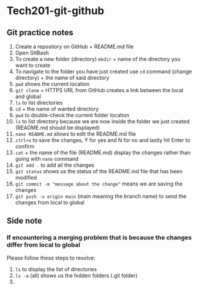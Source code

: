 # Tech201-git-github
## Git practice notes

1. Create a repository on GitHub + README.md file
2. Open GitBash
3. To create a new folder (directory) `mkdir` + name of the directory you want to create
4. To navigate to the folder you have just created use `cd` command (change directory) + the name of said directory
5. `pwd` shows the current location
6. `git clone` + HTTPS URL from GitHub creates a link between the local and global 
7. `ls` to list directories 
8. `cd` + the name of wanted directory
9. `pwd` to double-check the current folder location
10. `ls` to list directory because we are now inside the folder we just created (README.md should be displayed)
11. `nano README.md` allows to edit the README.md file
12. `ctrl+x` to save the changes, Y for yes and N for no and lastly hit Enter to confirm
13. `cat` + the name of the file (README.md) display the changes rather than going with `nano` command
14. `git add .`  to add all the changes
15. `git status` shows us the status of the README.md file that has been modified
16. `git commit -m "message about the change"` means we are saving the changes
17. `git push -u origin main` (main meaning the branch name) to send the changes from local to global




## Side note

### If encountering a merging problem that is because the changes differ from local to global
Please follow these steps to resolve:
1. `ls`  to display the list of directories 
2. `ls -a` (all) shows us the hidden folders (.git folder)
3. 
